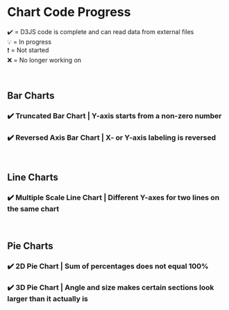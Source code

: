 # Chart Code Progress
✔️ = D3JS code is complete and can read data from external files <br>
💡 = In progress <br>
❗ = Not started <br>
❌ = No longer working on

<br>

## Bar Charts
### ✔️ Truncated Bar Chart | Y-axis starts from a non-zero number <br>
### ✔️ Reversed Axis Bar Chart | X- or Y-axis labeling is reversed <br>

<br>

## Line Charts
### ✔️ Multiple Scale Line Chart | Different Y-axes for two lines on the same chart <br>

<br>

## Pie Charts
### ✔️ 2D Pie Chart | Sum of percentages does not equal 100% <br>
### ✔️ 3D Pie Chart | Angle and size makes certain sections look larger than it actually is <br>
